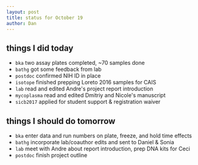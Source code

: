 ```yaml
---
layout: post
title: status for October 19
author: Dan
---
```


## things I did today
* `bka` two assay plates completed, ~70 samples done
* `bathg` got some feedback from lab
* `postdoc` confirmed NIH ID in place
* `isotope` finished prepping Loreto 2016 samples for CAIS
* `lab` read and edited Andre's project report introduction
* `mycoplasma` read and edited Dmitriy and Nicole's manuscript
* `sicb2017` applied for student support & registration waiver

## things I should do tomorrow
* `bka` enter data and run numbers on plate, freeze, and hold time effects
* `bathg` incorporate lab/coauthor edits and sent to Daniel & Sonia
* `lab` meet with Andre about report introduction, prep DNA kits for Ceci
* `postdoc` finish project outline

<i class='fa fa-code' style='color:pink'> </i>
